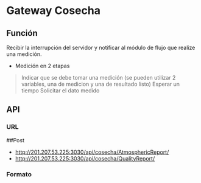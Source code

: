 # Gateway Cosecha

## Función
Recibir la interrupción del servidor y notificar al módulo de flujo que realize una medición.
- Medición en 2 etapas
> Indicar que se debe tomar una medición (se pueden utilizar 2 variables, una de medicion y una de resultado listo)
> Esperar un tiempo
> Solicitar el dato medido


## API

### URL
##Post
- http://201.207.53.225:3030/api/cosecha/AtmosphericReport/
- http://201.207.53.225:3030/api/cosecha/QualityReport/

### Formato


